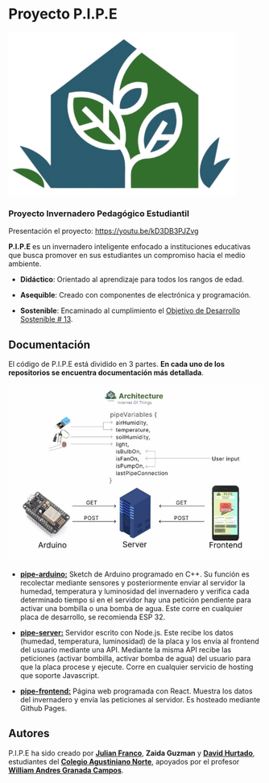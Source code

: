 # Proyecto P.I.P.E

[![Logo de Pipe](https://raw.githubusercontent.com/Proyecto-Pipe/pipe-frontend/main/public/logo.png "Logo de Pipe")](# "Logo de Pipe")

### Proyecto Invernadero Pedagógico Estudiantil

Presentación el proyecto: https://youtu.be/kD3DB3PJZvg

**P.I.P.E** es un invernadero inteligente enfocado a instituciones educativas que busca promover en sus estudiantes un compromiso hacia el medio ambiente.

- **Didáctico**: Orientado al aprendizaje para todos los rangos de edad.

- **Asequible**: Creado con componentes de electrónica y programación.

- **Sostenible**: Encaminado al cumplimiento el [Objetivo de Desarrollo Sostenible # 13][objetivo de desarrollo sostenible # 13].

## Documentación

El código de P.I.P.E está dividido en 3 partes. **En cada uno de los repositorios se encuentra documentación más detallada**.

[![documentacion imagen](https://github.com/Proyecto-Pipe/.github/blob/main/pipe-architecture.jpg?raw=true "documentacion imagen")](# "documentacion imagen")

- **[pipe-arduino:][pipe-arduino]** Sketch de Arduino programado en C++. Su función es recolectar mediante sensores y posteriormente enviar al servidor la humedad, temperatura y luminosidad del invernadero y verifica cada determinado tiempo si en el servidor hay una petición pendiente para activar una bombilla o una bomba de agua. Este corre en cualquier placa de desarrollo, se recomienda ESP 32.

- **[pipe-server:][pipe-server]** Servidor escrito con Node.js. Este recibe los datos (humedad, temperatura, luminosidad) de la placa y los envía al frontend del usuario mediante una API. Mediante la misma API recibe las peticiones (activar bombilla, activar bomba de agua) del usuario para que la placa procese y ejecute. Corre en cualquier servicio de hosting que soporte Javascript.

- **[pipe-frontend:][pipe-frontend]** Página web programada con React. Muestra los datos del invernadero y envía las peticiones al servidor. Es hosteado mediante Github Pages.

## Autores

P.I.P.E ha sido creado por **[Julian Franco][julian franco]**, **Zaida Guzman** y **[David Hurtado][david hurtado]**, estudiantes del **[Colegio Agustiniano Norte][colegio agustiniano norte]**, apoyados por el profesor **[William Andres Granada Campos][william andres granada campos]**.

[objetivo de desarrollo sostenible # 13]: https://www.un.org/sustainabledevelopment/es/climate-change-2/ "Objetivo de Desarrollo Sostenible # 13"
[david hurtado]: https://santigo171.github.io/ "David Hurtado"
[william andres granada campos]: https://www.linkedin.com/in/william-andres-granada-campos-b4017116/ "William Andres Granada Campos"
[colegio agustiniano norte]: https://agustinianonorte.edu.co/ "Colegio Agustiniano Norte"
[pipe-arduino]: https://github.com/Proyecto-Pipe/pipe-arduino "pipe-arduino"
[julian franco]: https://www.instagram.com/Julianfranco_07/ "Julian Franco"
[pipe-server]: https://github.com/Proyecto-Pipe/pipe-server "pipe-server"
[pipe-frontend]: https://github.com/Proyecto-Pipe/pipe-frontend "pipe-frontend"
